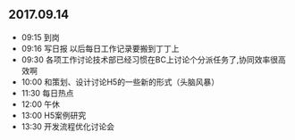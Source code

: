 ## 2017.09.14
* 09:15 到岗
* 09:16 写日报 以后每日工作记录要搬到丁丁上
* 09:30 各项工作讨论技术部已经习惯在BC上讨论个分派任务了,协同效率很高效啊
* 10:00 和策划、设计讨论H5的一些新的形式（头脑风暴）
* 11:30 每日热点
* 12:00 午休
* 13:00 H5案例研究
* 13:30 开发流程优化讨论会
